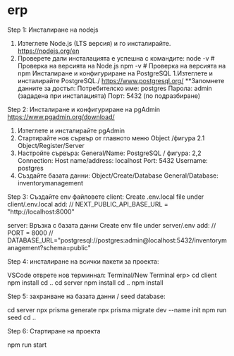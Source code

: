 # erp

Step 1:
Инсталиране на nodejs

1. Изтеглете Node.js (LTS версия) и го инсталирайте.
   https://nodejs.org/en
2. Проверете дали инсталацията е успешна с командите:
   node -v # Проверка на версията на Node.js
   npm -v # Проверка на версията на npm
   Инсталиране и конфигуриране на PostgreSQL
   1.Изтеглете и инсталирайте PostgreSQL./
   https://www.postgresql.org/
   \*\*Запомнете данните за достъп:
   Потребителско име: postgres
   Парола: admin (зададена при инсталацията)
   Порт: 5432 (по подразбиране)

Step 2:
Инсталиране и конфигуриране на pgAdmin
https://www.pgadmin.org/download/

1. Изтеглете и инсталирайте pgAdmin
2. Стартирайте нов сървър от главното меню Object /фигура 2.1
   Object/Register/Server
3. Настройте сървъра: General/Name: PostgreSQL / фигура: 2,2
   Connection: Host name/address: localhost
   Port: 5432
   Username: postgres
4. Създайте базата данни:
   Object/Create/Database
   General/Database: inventorymanagement

Step 3:
Създайте env файловете
client:
Create .env.local file under client/.env.local
add:
// NEXT_PUBLIC_API_BASE_URL = "http://localhost:8000"

server:
Връзка с базата данни
Create env file under server/.env
add:
// PORT = 8000
// DATABASE_URL="postgresql://postgres:admin@localhost:5432/inventorymanagement?schema=public"

Step 4:
инсталиране на всички пакети за проекта:

VSCode отврете нов терминнал:
Terminal/New Terminal
erp>
cd client
npm install
cd ..
cd server
npm install
cd ..
npm install

Step 5:
захранване на базата данни / seed database:

cd server
npx prisma generate
npx prisma migrate dev --name init
npm run seed
cd ..

Step 6:
Стартиране на проекта

npm run start

